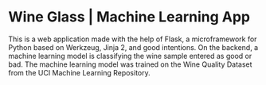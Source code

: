 # Wine Glass | Machine Learning App

This is a web application made with the help of Flask, a microframework for Python based on Werkzeug, Jinja 2, and good intentions. On the backend, a machine learning model is classifying the wine sample entered as good or bad. The machine learning model was trained on the Wine Quality Dataset from the UCI Machine Learning Repository.

